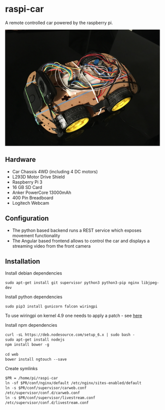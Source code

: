 # raspi-car

A remote controlled car powered by the raspberry pi.

![the car](car.JPG)

## Hardware
- Car Chassis 4WD (including 4 DC motors)
- L293D Motor Drive Shield
- Raspberry Pi 3
- 16 GB SD Card
- Anker PowerCore 13000mAh
- 400 Pin Breadboard
- Logitech Webcam

## Configuration

- The python based backend runs a REST service which exposes movement functionality
- The Angular based frontend allows to control the car and displays a streaming video from the front camera

## Installation

Install debian dependencies

    sudo apt-get install git supervisor python3 python3-pip nginx libjpeg-dev

Install python dependencies

    sudo pip3 install gunicorn falcon wiringpi

To use wiringpi on kernel 4.9 one needs to apply a patch - see [here](https://github.com/WiringPi/WiringPi-Python/issues/47)

Install npm dependencies

    curl -sL https://deb.nodesource.com/setup_6.x | sudo bash -
    sudo apt-get install nodejs
    npm install bower -g
    
    cd web
    bower install ngtouch --save

Create symlinks

    $PR = /home/pi/raspi-car
    ln -sf $PR/conf/nginx/default /etc/nginx/sites-enabled/default
    ln -s $PR/conf/supervisor/carweb.conf /etc/supervisor/conf.d/carweb.conf
    ln -s $PR/conf/supervisor/livestream.conf /etc/supervisor/conf.d/livestream.conf
